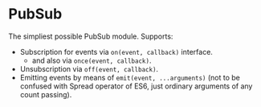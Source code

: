 # PubSub
The simpliest possible PubSub module. Supports:

* Subscription for events via `on(event, callback)` interface.
	* and also via `once(event, callback)`.
* Unsubscription via `off(event, callback)`.
* Emitting events by means of `emit(event, ...arguments)` (not to be confused with Spread operator of ES6, just ordinary arguments of any count passing).